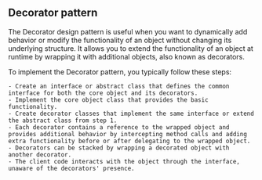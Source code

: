 ## Decorator pattern

The Decorator design pattern is useful when you want to dynamically add behavior or modify the functionality of an object without changing its underlying structure. It allows you to extend the functionality of an object at runtime by wrapping it with additional objects, also known as decorators.

To implement the Decorator pattern, you typically follow these steps:

    - Create an interface or abstract class that defines the common interface for both the core object and its decorators.
    - Implement the core object class that provides the basic functionality.
    - Create decorator classes that implement the same interface or extend the abstract class from step 1.
    - Each decorator contains a reference to the wrapped object and provides additional behavior by intercepting method calls and adding extra functionality before or after delegating to the wrapped object.
    - Decorators can be stacked by wrapping a decorated object with another decorator.
    - The client code interacts with the object through the interface, unaware of the decorators' presence.

